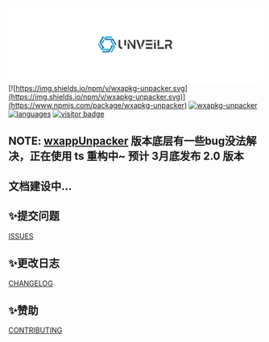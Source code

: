 ![logo](./images/logo.svg)
[![https://img.shields.io/npm/v/wxapkg-unpacker.svg](https://img.shields.io/npm/v/wxapkg-unpacker.svg)](https://www.npmjs.com/package/wxapkg-unpacker)
[![wxapkg-unpacker](https://img.shields.io/npm/dt/wxapkg-unpacker.svg)](https://www.npmjs.com/package/wxapkg-unpacker)
[![languages](https://img.shields.io/github/languages/top/r3x5ur/wxapkg-unpacker)](https://github.com/r3x5ur/wxapkg-unpacker)
[![visitor badge](https://visitor-badge.glitch.me/badge?page_id=https://github.com/r3x5ur/wxapkg-unpacker)](https://github.com/r3x5ur/wxapkg-unpacker)
## NOTE: [wxappUnpacker](https://github.com/qwerty472123/wxappUnpacker) 版本底层有一些bug没法解决，正在使用 ts 重构中~ 预计 3月底发布 2.0 版本
## 文档建设中...

## :sparkles:提交问题
[ISSUES](https://github.com/r3x5ur/wxapkg-unpacker/issues)
## :sparkles:更改日志
[CHANGELOG](https://github.com/r3x5ur/wxapkg-unpacker/blob/master/CHANGELOG.md)
## :sparkles:赞助
[CONTRIBUTING](https://github.com/r3x5ur/wxapkg-unpacker/blob/master/CONTRIBUTING.md)

